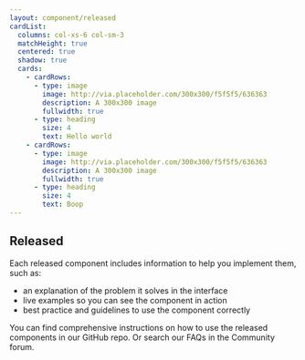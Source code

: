 ```yaml
---
layout: component/released
cardList:
  columns: col-xs-6 col-sm-3
  matchHeight: true
  centered: true
  shadow: true
  cards:
    - cardRows:
      - type: image
        image: http://via.placeholder.com/300x300/f5f5f5/636363
        description: A 300x300 image
        fullwidth: true
      - type: heading
        size: 4
        text: Hello world
    - cardRows:
      - type: image
        image: http://via.placeholder.com/300x300/f5f5f5/636363
        description: A 300x300 image
        fullwidth: true
      - type: heading
        size: 4
        text: Boop
---
```


## Released

Each released component includes information to help you implement them, such as:

- an explanation of the problem it solves in the interface
- live examples so you can see the component in action
- best practice and guidelines to use the component correctly

You can find comprehensive instructions on how to use the released components in our GitHub repo. Or search our FAQs in the Community forum.
